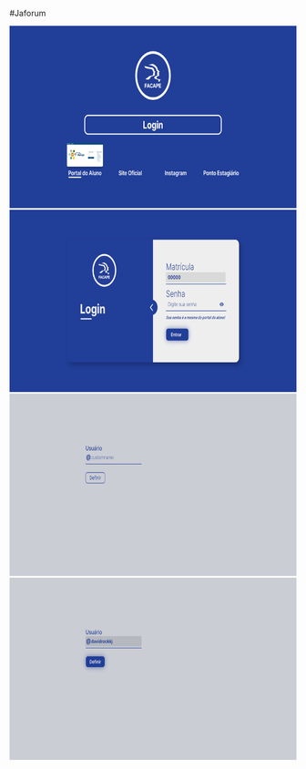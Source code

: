 #Jaforum

<img src="./screenshot/1-index.png" height="320">
<img src="./screenshot/2-login.png" height="320">
<img src="./screenshot/3-customname.png" height="320">
<img src="./screenshot/4-customname.png" height="320">